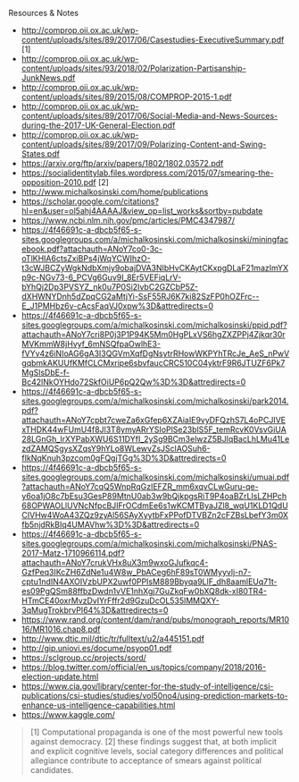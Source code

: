 Resources & Notes

- http://comprop.oii.ox.ac.uk/wp-content/uploads/sites/89/2017/06/Casestudies-ExecutiveSummary.pdf [1]
- http://comprop.oii.ox.ac.uk/wp-content/uploads/sites/93/2018/02/Polarization-Partisanship-JunkNews.pdf
- http://comprop.oii.ox.ac.uk/wp-content/uploads/sites/89/2015/08/COMPROP-2015-1.pdf
- http://comprop.oii.ox.ac.uk/wp-content/uploads/sites/89/2017/06/Social-Media-and-News-Sources-during-the-2017-UK-General-Election.pdf
- http://comprop.oii.ox.ac.uk/wp-content/uploads/sites/89/2017/09/Polarizing-Content-and-Swing-States.pdf
- https://arxiv.org/ftp/arxiv/papers/1802/1802.03572.pdf
- https://socialidentitylab.files.wordpress.com/2015/07/smearing-the-opposition-2010.pdf [2]
- http://www.michalkosinski.com/home/publications
- https://scholar.google.com/citations?hl=en&user=ol5ahj4AAAAJ&view_op=list_works&sortby=pubdate
- https://www.ncbi.nlm.nih.gov/pmc/articles/PMC4347987/
- https://4f46691c-a-dbcb5f65-s-sites.googlegroups.com/a/michalkosinski.com/michalkosinski/miningfacebook.pdf?attachauth=ANoY7co0-3c-oTlKHIA6ctsZxiBPs4jWqYCWIhzO-t3cWJBCZyWgkNdbXmjy9obajDVA3NIbHvCKAytCKxpgDLaF21mazImYXp9c-NGv73-6_PCVg6Guv9I_8Er5VEFiqLrV-bYhQj2Dp3PVSYZ_nk0u7P0Si2IvbC2GZCbP5Z-dXHWNYDnh5dZpqCG2aMtjYi-SsF55RJ6K7ki82SzFP0hOZFrc--E_J1PMHbz6v-cAcsFaqVJ0xpw%3D&attredirects=0
- https://4f46691c-a-dbcb5f65-s-sites.googlegroups.com/a/michalkosinski.com/michalkosinski/ppid.pdf?attachauth=ANoY7cri8P0j3P1P94K5Mm0HgPLxVS6hgZXZPPj4Zjkqr30rMVKmmW8jHvyf_6mNSQfpaOwlhE3-fVYv4z6iNIoAG6gA3I3QGVmXqfDgNsytrRHowWKPYhTRcJe_AeS_nPwVgqbmkAKUUfKMfCLCMxripe6sbvfaucCRC510C04yktrF9R6JTUZF6Pk7MgSlsDbE-f-Bc42lNkOYHdo72SkfOiUP6pQ2Qw%3D%3D&attredirects=0
- https://4f46691c-a-dbcb5f65-s-sites.googlegroups.com/a/michalkosinski.com/michalkosinski/park2014.pdf?attachauth=ANoY7cpbt7cweZa6xGfep6XZAiaIE9vyDFQzhS7L4oPCJIVExTHDK44wFUmU4f8Jl3T8ymyARrYSIoPlSe23blS5F_temRcvK0VsvGiUA28LGnGh_lrXYPabXWU6S11DYfI_2ySg9BCm3elwzZ5BJlqBacLhLMu41LezdZAMQSgysXZqsY9hYLo8WLewvZsJSclAOSuh6-fIkNqKnuh3pzcom0gFQgjTGg%3D%3D&attredirects=0
- https://4f46691c-a-dbcb5f65-s-sites.googlegroups.com/a/michalkosinski.com/michalkosinski/umuai.pdf?attachauth=ANoY7cqQ5WnpRqGzIEFZR_mm6xqvCLwGuru-qe-y6oa1jO8c7bEsu3GesP89MtnU0ab3w9bQjkpgsRiT9P4oaBZrLIsLZHPch68OPWAOLlUVNcNfpcBJIFrOCdmEe6s1wKCMTByaJZl8_wqU1KLD1QdUCIVHw4WoA43ZQz9zyAl56SAyXyytbFxPPofDTVBZn2cFZBsLbefY3m0Xfb5njdRkBIq4UMAVhw%3D%3D&attredirects=0
- https://4f46691c-a-dbcb5f65-s-sites.googlegroups.com/a/michalkosinski.com/michalkosinski/PNAS-2017-Matz-1710966114.pdf?attachauth=ANoY7crukVHx8uX3m9wxoGJufkqc4-GzfPeq3IKcZH6ZdNe1u4W8w_PbACeg6hF89sT0WMyyvlj-n7-cptu1ndIN4AXOIVzbUPX2uwf0PPIsM889Bbyqa9LlF_dh8aamlEUq71t-es09PgQSm88ffbzDwdn1vVE1nhXgj7GuZkqFw0bXQ8dk-xI80TR4-HTmCE40oxrMvzDvIYrFffr2d9GzuDcOL535lMMQXY-3qMugTrokbrvPI64%3D&attredirects=0
- https://www.rand.org/content/dam/rand/pubs/monograph_reports/MR1016/MR1016.chap8.pdf
- http://www.dtic.mil/dtic/tr/fulltext/u2/a445151.pdf
- http://gip.uniovi.es/docume/psyop01.pdf
- https://sclgroup.cc/projects/sord/
- https://blog.twitter.com/official/en_us/topics/company/2018/2016-election-update.html
- https://www.cia.gov/library/center-for-the-study-of-intelligence/csi-publications/csi-studies/studies/vol50no4/using-prediction-markets-to-enhance-us-intelligence-capabilities.html
- https://www.kaggle.com/

> [1] Computational propaganda is one of the most powerful new tools against democracy. 
> [2]  these findings suggest that, at both implicit and explicit cognitive levels, social category differences and political allegiance contribute to acceptance of smears against political candidates.
